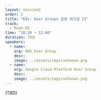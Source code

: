 ```yaml
---
layout: session2
order: 2
title: "K8s: User Groups 공동 워크샵 II"
track:
  - Room E6
time: "10:30 ~ 11:40"
duration: 70분
speakers:
  - name: 
    org: AWS User Group
    desc: 
    image: ../assets/imgs/unknown.png
  - name: 
    org: Google Cloud Platform User Group
    desc: 
    image: ../assets/imgs/unknown.png
---
```

(TBD)
